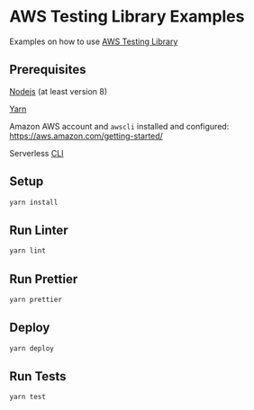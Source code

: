 # AWS Testing Library Examples

Examples on how to use [AWS Testing Library](https://github.com/erezrokah/aws-testing-library)

## Prerequisites

[Nodejs](https://nodejs.org/en/) (at least version 8)

[Yarn](https://yarnpkg.com/lang/en/)

Amazon AWS account and `awscli` installed and configured: <https://aws.amazon.com/getting-started/>

Serverless [CLI](https://serverless.com/framework/docs/getting-started/)

## Setup

```bash
yarn install
```

## Run Linter

```bash
yarn lint
```

## Run Prettier

```bash
yarn prettier
```

## Deploy

```bash
yarn deploy
```

## Run Tests

```bash
yarn test
```
